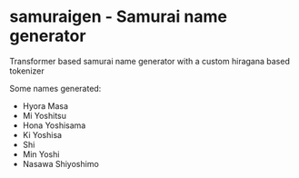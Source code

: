 # samuraigen - Samurai name generator
Transformer based samurai name generator with a custom hiragana based tokenizer

Some names generated:

* Hyora Masa
* Mi Yoshitsu
* Hona Yoshisama
* Ki Yoshisa
* Shi
* Min Yoshi
* Nasawa Shiyoshimo
